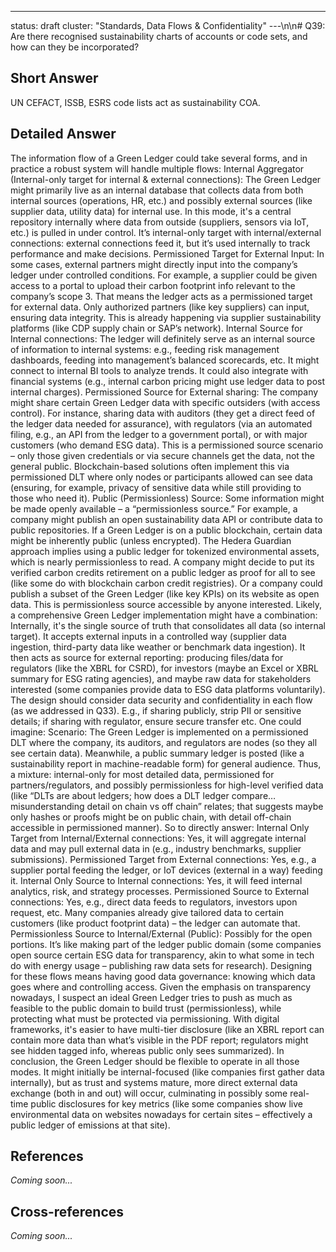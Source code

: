 ---
status: draft
cluster: "Standards, Data Flows & Confidentiality"
---\n\n# Q39: Are there recognised sustainability charts of accounts or code sets, and how can they be incorporated?

## Short Answer

UN CEFACT, ISSB, ESRS code lists act as sustainability COA.

## Detailed Answer

The information flow of a Green Ledger could take several forms, and in practice a robust system will handle multiple flows:
Internal Aggregator (Internal-only target for internal & external connections): The Green Ledger might primarily live as an internal database that collects data from both internal sources (operations, HR, etc.) and possibly external sources (like supplier data, utility data) for internal use. In this mode, it's a central repository internally where data from outside (suppliers, sensors via IoT, etc.) is pulled in under control. It’s internal-only target with internal/external connections: external connections feed it, but it’s used internally to track performance and make decisions.
Permissioned Target for External Input: In some cases, external partners might directly input into the company’s ledger under controlled conditions. For example, a supplier could be given access to a portal to upload their carbon footprint info relevant to the company’s scope 3. That means the ledger acts as a permissioned target for external data. Only authorized partners (like key suppliers) can input, ensuring data integrity. This is already happening via supplier sustainability platforms (like CDP supply chain or SAP’s network).
Internal Source for Internal connections: The ledger will definitely serve as an internal source of information to internal systems: e.g., feeding risk management dashboards, feeding into management’s balanced scorecards, etc. It might connect to internal BI tools to analyze trends. It could also integrate with financial systems (e.g., internal carbon pricing might use ledger data to post internal charges).
Permissioned Source for External sharing: The company might share certain Green Ledger data with specific outsiders (with access control). For instance, sharing data with auditors (they get a direct feed of the ledger data needed for assurance), with regulators (via an automated filing, e.g., an API from the ledger to a government portal), or with major customers (who demand ESG data). This is a permissioned source scenario – only those given credentials or via secure channels get the data, not the general public. Blockchain-based solutions often implement this via permissioned DLT where only nodes or participants allowed can see data (ensuring, for example, privacy of sensitive data while still providing to those who need it).
Public (Permissionless) Source: Some information might be made openly available – a “permissionless source.” For example, a company might publish an open sustainability data API or contribute data to public repositories. If a Green Ledger is on a public blockchain, certain data might be inherently public (unless encrypted). The Hedera Guardian approach implies using a public ledger for tokenized environmental assets, which is nearly permissionless to read. A company might decide to put its verified carbon credits retirement on a public ledger as proof for all to see (like some do with blockchain carbon credit registries). Or a company could publish a subset of the Green Ledger (like key KPIs) on its website as open data. This is permissionless source accessible by anyone interested.
Likely, a comprehensive Green Ledger implementation might have a combination:
Internally, it's the single source of truth that consolidates all data (so internal target).
It accepts external inputs in a controlled way (supplier data ingestion, third-party data like weather or benchmark data ingestion).
It then acts as source for external reporting: producing files/data for regulators (like the XBRL for CSRD), for investors (maybe an Excel or XBRL summary for ESG rating agencies), and maybe raw data for stakeholders interested (some companies provide data to ESG data platforms voluntarily).
The design should consider data security and confidentiality in each flow (as we addressed in Q33). E.g., if sharing publicly, strip PII or sensitive details; if sharing with regulator, ensure secure transfer etc.
One could imagine:
Scenario: The Green Ledger is implemented on a permissioned DLT where the company, its auditors, and regulators are nodes (so they all see certain data). Meanwhile, a public summary ledger is posted (like a sustainability report in machine-readable form) for general audience.
Thus, a mixture: internal-only for most detailed data, permissioned for partners/regulators, and possibly permissionless for high-level verified data (like “DLTs are about ledgers; how does a DLT ledger compare… misunderstanding detail on chain vs off chain” relates; that suggests maybe only hashes or proofs might be on public chain, with detail off-chain accessible in permissioned manner).
So to directly answer:
Internal Only Target from Internal/External connections: Yes, it will aggregate internal data and may pull external data in (e.g., industry benchmarks, supplier submissions).
Permissioned Target from External connections: Yes, e.g., a supplier portal feeding the ledger, or IoT devices (external in a way) feeding it.
Internal Only Source to Internal connections: Yes, it will feed internal analytics, risk, and strategy processes.
Permissioned Source to External connections: Yes, e.g., direct data feeds to regulators, investors upon request, etc. Many companies already give tailored data to certain customers (like product footprint data) – the ledger can automate that.
Permissionless Source to Internal/External (Public): Possibly for the open portions. It’s like making part of the ledger public domain (some companies open source certain ESG data for transparency, akin to what some in tech do with energy usage – publishing raw data sets for research).
Designing for these flows means having good data governance: knowing which data goes where and controlling access.
Given the emphasis on transparency nowadays, I suspect an ideal Green Ledger tries to push as much as feasible to the public domain to build trust (permissionless), while protecting what must be protected via permissioning. With digital frameworks, it's easier to have multi-tier disclosure (like an XBRL report can contain more data than what’s visible in the PDF report; regulators might see hidden tagged info, whereas public only sees summarized).
In conclusion, the Green Ledger should be flexible to operate in all those modes. It might initially be internal-focused (like companies first gather data internally), but as trust and systems mature, more direct external data exchange (both in and out) will occur, culminating in possibly some real-time public disclosures for key metrics (like some companies show live environmental data on websites nowadays for certain sites – effectively a public ledger of emissions at that site).

## References

*Coming soon...*

## Cross-references

*Coming soon...*